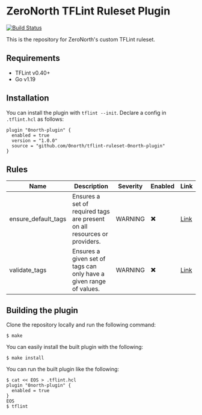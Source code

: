 # ZeroNorth TFLint Ruleset Plugin

[![Build Status](https://github.com/0north/tflint-ruleset-0north-plugin/workflows/build/badge.svg?branch=main)](https://github.com/0north/tflint-ruleset-0north-plugin/actions)

This is the repository for ZeroNorth's custom TFLint ruleset.

## Requirements

- TFLint v0.40+
- Go v1.19

## Installation

You can install the plugin with `tflint --init`. Declare a config in `.tflint.hcl` as follows:

```hcl
plugin "0north-plugin" {
  enabled = true
  version = "1.0.0"
  source = "github.com/0north/tflint-ruleset-0north-plugin"
}
```

## Rules

| Name                | Description                                                               | Severity | Enabled | Link                                                                                                       |
| ------------------- | ------------------------------------------------------------------------- | -------- | ------- | ---------------------------------------------------------------------------------------------------------- |
| ensure_default_tags | Ensures a set of required tags are present on all resources or providers. | WARNING  | ✖️      | [Link](https://github.com/0north/tflint-ruleset-0north-plugin/blob/main/docs/rules/ensure_default_tags.md) |
| validate_tags       | Ensures a given set of tags can only have a given range of values.        | WARNING  | ✖️      | [Link](https://github.com/0north/tflint-ruleset-0north-plugin/blob/main/docs/rules/validate_tags.md)       |

## Building the plugin

Clone the repository locally and run the following command:

```
$ make
```

You can easily install the built plugin with the following:

```
$ make install
```

You can run the built plugin like the following:

```
$ cat << EOS > .tflint.hcl
plugin "0north-plugin" {
  enabled = true
}
EOS
$ tflint
```
